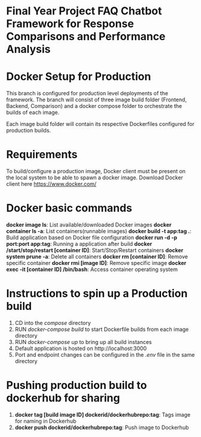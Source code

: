 # Final Year Project FAQ Chatbot Framework for Response Comparisons and Performance Analysis

# Docker Setup for Production
This branch is configured for production level deployments of the framework. The branch will consist of three image build folder (Frontend, Backend, Comparison) and a docker compose folder to orchestrate the builds of each image.

Each image build folder will contain its respective Dockerfiles configured for production builds.

# Requirements
To build/configure a production image, Docker client must be present on the local system to be able to spawn a docker image. Download Docker client here https://www.docker.com/

# Docker basic commands
**docker image ls**: List available/downloaded Docker images
**docker container ls -a**: List containers(runnable images)
**docker build -t app:tag .**: Build application based on Docker file configuration
**docker run -d -p port:port app:tag**: Running a application after build
**docker /start/stop/restart [container ID]**: Start/Stop/Restart containers
**docker system prune -a**: Delete all containers
**docker rm [container ID]**: Remove specific container
**docker rmi [image ID]**: Remove specific image
**docker exec -it [container ID] /bin/bash**: Access container operating system

# Instructions to spin up a Production build
1. CD into the *compose* directory
2. RUN *docker-compose build* to start Dockerfile builds from each image directory
3. RUN *docker-compose up* to bring up all build instances
4. Default application is hosted on http://localhost:3000
5. Port and endpoint changes can be configured in the *.env* file in the same directory

# Pushing production build to dockerhub for sharing
1. **docker tag [build image ID] dockerid/dockerhubrepo:tag**: Tags image for naming in Dockerhub
2. **docker push dockerid/dockerhubrepo:tag**: Push image to Dockerhub
